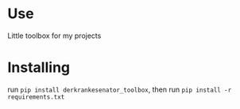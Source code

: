 # Use

Little toolbox for my projects

# Installing

run `pip install derkrankesenator_toolbox`, then run `pip install -r requirements.txt`

